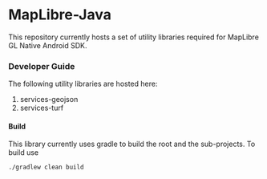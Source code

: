 # MapLibre-Java 
This repository currently hosts a set of utility libraries required for MapLibre GL Native Android SDK.

### Developer Guide
The following utility libraries are hosted here:
1. services-geojson
2. services-turf

#### Build
This library currently uses gradle to build the root and the sub-projects. To build use
```bash
./gradlew clean build
```
